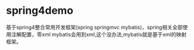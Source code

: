 # spring4demo
基于spring4整合常用开发框架(spring springmvc mybatis)，spring相关全部使用注解配置，零xml
mybatis会用到xml,这个没办法,mybatis就是基于xml的映射框架。
